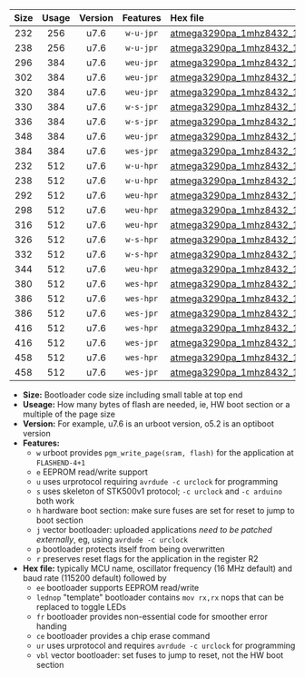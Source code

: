 |Size|Usage|Version|Features|Hex file|
|:-:|:-:|:-:|:-:|:--|
|232|256|u7.6|`w-u-jpr`|[atmega3290pa_1mhz8432_115200bps_ur_vbl.hex](https://raw.githubusercontent.com/stefanrueger/urboot/main//atmega3290pa_1mhz8432_115200bps_ur_vbl.hex)|
|238|256|u7.6|`w-u-jpr`|[atmega3290pa_1mhz8432_115200bps_lednop_ur_vbl.hex](https://raw.githubusercontent.com/stefanrueger/urboot/main//atmega3290pa_1mhz8432_115200bps_lednop_ur_vbl.hex)|
|296|384|u7.6|`weu-jpr`|[atmega3290pa_1mhz8432_115200bps_ee_ur_vbl.hex](https://raw.githubusercontent.com/stefanrueger/urboot/main//atmega3290pa_1mhz8432_115200bps_ee_ur_vbl.hex)|
|302|384|u7.6|`weu-jpr`|[atmega3290pa_1mhz8432_115200bps_ee_lednop_ur_vbl.hex](https://raw.githubusercontent.com/stefanrueger/urboot/main//atmega3290pa_1mhz8432_115200bps_ee_lednop_ur_vbl.hex)|
|320|384|u7.6|`weu-jpr`|[atmega3290pa_1mhz8432_115200bps_ee_lednop_fr_ur_vbl.hex](https://raw.githubusercontent.com/stefanrueger/urboot/main//atmega3290pa_1mhz8432_115200bps_ee_lednop_fr_ur_vbl.hex)|
|330|384|u7.6|`w-s-jpr`|[atmega3290pa_1mhz8432_115200bps_vbl.hex](https://raw.githubusercontent.com/stefanrueger/urboot/main//atmega3290pa_1mhz8432_115200bps_vbl.hex)|
|336|384|u7.6|`w-s-jpr`|[atmega3290pa_1mhz8432_115200bps_lednop_vbl.hex](https://raw.githubusercontent.com/stefanrueger/urboot/main//atmega3290pa_1mhz8432_115200bps_lednop_vbl.hex)|
|348|384|u7.6|`weu-jpr`|[atmega3290pa_1mhz8432_115200bps_ee_lednop_fr_ce_ur_vbl.hex](https://raw.githubusercontent.com/stefanrueger/urboot/main//atmega3290pa_1mhz8432_115200bps_ee_lednop_fr_ce_ur_vbl.hex)|
|384|384|u7.6|`wes-jpr`|[atmega3290pa_1mhz8432_115200bps_ee_vbl.hex](https://raw.githubusercontent.com/stefanrueger/urboot/main//atmega3290pa_1mhz8432_115200bps_ee_vbl.hex)|
|232|512|u7.6|`w-u-hpr`|[atmega3290pa_1mhz8432_115200bps_ur.hex](https://raw.githubusercontent.com/stefanrueger/urboot/main//atmega3290pa_1mhz8432_115200bps_ur.hex)|
|238|512|u7.6|`w-u-hpr`|[atmega3290pa_1mhz8432_115200bps_lednop_ur.hex](https://raw.githubusercontent.com/stefanrueger/urboot/main//atmega3290pa_1mhz8432_115200bps_lednop_ur.hex)|
|292|512|u7.6|`weu-hpr`|[atmega3290pa_1mhz8432_115200bps_ee_ur.hex](https://raw.githubusercontent.com/stefanrueger/urboot/main//atmega3290pa_1mhz8432_115200bps_ee_ur.hex)|
|298|512|u7.6|`weu-hpr`|[atmega3290pa_1mhz8432_115200bps_ee_lednop_ur.hex](https://raw.githubusercontent.com/stefanrueger/urboot/main//atmega3290pa_1mhz8432_115200bps_ee_lednop_ur.hex)|
|316|512|u7.6|`weu-hpr`|[atmega3290pa_1mhz8432_115200bps_ee_lednop_fr_ur.hex](https://raw.githubusercontent.com/stefanrueger/urboot/main//atmega3290pa_1mhz8432_115200bps_ee_lednop_fr_ur.hex)|
|326|512|u7.6|`w-s-hpr`|[atmega3290pa_1mhz8432_115200bps.hex](https://raw.githubusercontent.com/stefanrueger/urboot/main//atmega3290pa_1mhz8432_115200bps.hex)|
|332|512|u7.6|`w-s-hpr`|[atmega3290pa_1mhz8432_115200bps_lednop.hex](https://raw.githubusercontent.com/stefanrueger/urboot/main//atmega3290pa_1mhz8432_115200bps_lednop.hex)|
|344|512|u7.6|`weu-hpr`|[atmega3290pa_1mhz8432_115200bps_ee_lednop_fr_ce_ur.hex](https://raw.githubusercontent.com/stefanrueger/urboot/main//atmega3290pa_1mhz8432_115200bps_ee_lednop_fr_ce_ur.hex)|
|380|512|u7.6|`wes-hpr`|[atmega3290pa_1mhz8432_115200bps_ee.hex](https://raw.githubusercontent.com/stefanrueger/urboot/main//atmega3290pa_1mhz8432_115200bps_ee.hex)|
|386|512|u7.6|`wes-hpr`|[atmega3290pa_1mhz8432_115200bps_ee_lednop.hex](https://raw.githubusercontent.com/stefanrueger/urboot/main//atmega3290pa_1mhz8432_115200bps_ee_lednop.hex)|
|386|512|u7.6|`wes-jpr`|[atmega3290pa_1mhz8432_115200bps_ee_lednop_vbl.hex](https://raw.githubusercontent.com/stefanrueger/urboot/main//atmega3290pa_1mhz8432_115200bps_ee_lednop_vbl.hex)|
|416|512|u7.6|`wes-hpr`|[atmega3290pa_1mhz8432_115200bps_ee_lednop_fr.hex](https://raw.githubusercontent.com/stefanrueger/urboot/main//atmega3290pa_1mhz8432_115200bps_ee_lednop_fr.hex)|
|416|512|u7.6|`wes-jpr`|[atmega3290pa_1mhz8432_115200bps_ee_lednop_fr_vbl.hex](https://raw.githubusercontent.com/stefanrueger/urboot/main//atmega3290pa_1mhz8432_115200bps_ee_lednop_fr_vbl.hex)|
|458|512|u7.6|`wes-hpr`|[atmega3290pa_1mhz8432_115200bps_ee_lednop_fr_ce.hex](https://raw.githubusercontent.com/stefanrueger/urboot/main//atmega3290pa_1mhz8432_115200bps_ee_lednop_fr_ce.hex)|
|458|512|u7.6|`wes-jpr`|[atmega3290pa_1mhz8432_115200bps_ee_lednop_fr_ce_vbl.hex](https://raw.githubusercontent.com/stefanrueger/urboot/main//atmega3290pa_1mhz8432_115200bps_ee_lednop_fr_ce_vbl.hex)|

- **Size:** Bootloader code size including small table at top end
- **Useage:** How many bytes of flash are needed, ie, HW boot section or a multiple of the page size
- **Version:** For example, u7.6 is an urboot version, o5.2 is an optiboot version
- **Features:**
  + `w` urboot provides `pgm_write_page(sram, flash)` for the application at `FLASHEND-4+1`
  + `e` EEPROM read/write support
  + `u` uses urprotocol requiring `avrdude -c urclock` for programming
  + `s` uses skeleton of STK500v1 protocol; `-c urclock` and `-c arduino` both work
  + `h` hardware boot section: make sure fuses are set for reset to jump to boot section
  + `j` vector bootloader: uploaded applications *need to be patched externally*, eg, using `avrdude -c urclock`
  + `p` bootloader protects itself from being overwritten
  + `r` preserves reset flags for the application in the register R2
- **Hex file:** typically MCU name, oscillator frequency (16 MHz default) and baud rate (115200 default) followed by
  + `ee` bootloader supports EEPROM read/write
  + `lednop` "template" bootloader contains `mov rx,rx` nops that can be replaced to toggle LEDs
  + `fr` bootloader provides non-essential code for smoother error handing
  + `ce` bootloader provides a chip erase command
  + `ur` uses urprotocol and requires `avrdude -c urclock` for programming
  + `vbl` vector bootloader: set fuses to jump to reset, not the HW boot section

